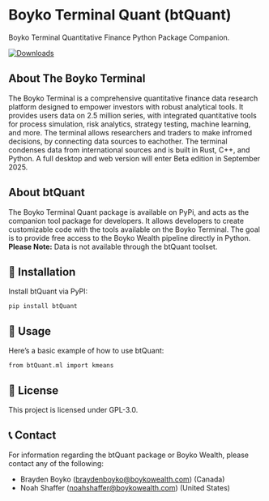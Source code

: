 # Boyko Terminal Quant (btQuant)
Boyko Terminal Quantitative Finance Python Package Companion. 

[![Downloads](https://pepy.tech/badge/btQuant)](https://pepy.tech/project/btQuant)

## About The Boyko Terminal

The Boyko Terminal is a comprehensive quantitative finance data research platform designed to empower investors with robust analytical tools. It provides users data on 2.5 million series, with integrated quantitative tools for process simulation, risk analytics, strategy testing, machine learning, and more. The terminal allows researchers and traders to make infromed decisions, by connecting data sources to eachother. The terminal condenses data from international sources and is built in Rust, C++, and Python. A full desktop and web version will enter Beta edition in September 2025.

## About btQuant

The Boyko Terminal Quant package is available on PyPi, and acts as the companion tool package for developers. It allows developers to create customizable code with the tools available on the Boyko Terminal. The goal is to provide free access to the Boyko Wealth pipeline directly in Python. __Please Note:__ Data is not available through the btQuant toolset.

## 🔧 Installation

Install btQuant via PyPI:

```
pip install btQuant
```

## 📖 Usage

Here’s a basic example of how to use btQuant:

```
from btQuant.ml import kmeans
```

## 📜 License

This project is licensed under GPL-3.0.

## 📞 Contact

For information regarding the btQuant package or Boyko Wealth, please contact any of the following:

+ Brayden Boyko (braydenboyko@boykowealth.com) (Canada)
+ Noah Shaffer (noahshaffer@boykowealth.com) (United States)
